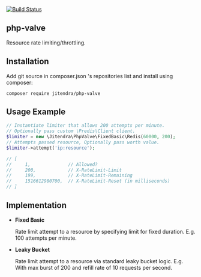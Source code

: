 [![Build Status](https://travis-ci.org/jitendra-1217/php-valve.svg?branch=master)](https://travis-ci.org/jitendra-1217/php-valve)

## php-valve

Resource rate limiting/throttling.

## Installation

Add git source in composer.json 's repositories list and install using composer:

```
composer require jitendra/php-valve
```

## Usage Example

```php
// Instantiate limiter that allows 200 attempts per minute.
// Optionally pass custom \Predis\Client client.
$limiter = new \Jitendra\PhpValve\FixedBasic\Redis(60000, 200);
// Attempts passed resource, Optionally pass worth value.
$limiter->attempt('ip:resource');

// [
//     1,              // Allowed?
//     200,            // X-RateLimit-Limit
//     199,            // X-RateLimit-Remaining
//     1516612980700,  // X-RateLimit-Reset (in milliseconds)
// ]
```

## Implementation

- __Fixed Basic__

  Rate limit attempt to a resource by specifying limit for fixed duration. E.g. 100 attempts per minute.

- __Leaky Bucket__

  Rate limit attempt to a resource via standard leaky bucket logic. E.g. With max burst of 200 and refill rate of 10 requests per second.
